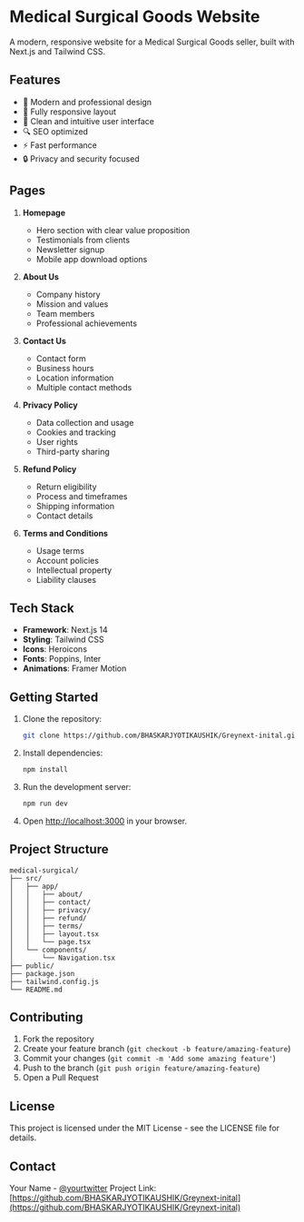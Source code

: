 # Medical Surgical Goods Website

A modern, responsive website for a Medical Surgical Goods seller, built with Next.js and Tailwind CSS.

## Features

- 🏥 Modern and professional design
- 📱 Fully responsive layout
- 🎨 Clean and intuitive user interface
- 🔍 SEO optimized
- ⚡ Fast performance
- 🔒 Privacy and security focused

## Pages

1. **Homepage**
   - Hero section with clear value proposition
   - Testimonials from clients
   - Newsletter signup
   - Mobile app download options

2. **About Us**
   - Company history
   - Mission and values
   - Team members
   - Professional achievements

3. **Contact Us**
   - Contact form
   - Business hours
   - Location information
   - Multiple contact methods

4. **Privacy Policy**
   - Data collection and usage
   - Cookies and tracking
   - User rights
   - Third-party sharing

5. **Refund Policy**
   - Return eligibility
   - Process and timeframes
   - Shipping information
   - Contact details

6. **Terms and Conditions**
   - Usage terms
   - Account policies
   - Intellectual property
   - Liability clauses

## Tech Stack

- **Framework**: Next.js 14
- **Styling**: Tailwind CSS
- **Icons**: Heroicons
- **Fonts**: Poppins, Inter
- **Animations**: Framer Motion

## Getting Started

1. Clone the repository:
   ```bash
   git clone https://github.com/BHASKARJYOTIKAUSHIK/Greynext-inital.git
   ```

2. Install dependencies:
   ```bash
   npm install
   ```

3. Run the development server:
   ```bash
   npm run dev
   ```

4. Open [http://localhost:3000](http://localhost:3000) in your browser.

## Project Structure

```
medical-surgical/
├── src/
│   ├── app/
│   │   ├── about/
│   │   ├── contact/
│   │   ├── privacy/
│   │   ├── refund/
│   │   ├── terms/
│   │   ├── layout.tsx
│   │   └── page.tsx
│   └── components/
│       └── Navigation.tsx
├── public/
├── package.json
├── tailwind.config.js
└── README.md
```

## Contributing

1. Fork the repository
2. Create your feature branch (`git checkout -b feature/amazing-feature`)
3. Commit your changes (`git commit -m 'Add some amazing feature'`)
4. Push to the branch (`git push origin feature/amazing-feature`)
5. Open a Pull Request

## License

This project is licensed under the MIT License - see the LICENSE file for details.

## Contact

Your Name - [@yourtwitter](https://twitter.com/yourtwitter)
Project Link: [https://github.com/BHASKARJYOTIKAUSHIK/Greynext-inital](https://github.com/BHASKARJYOTIKAUSHIK/Greynext-inital) 